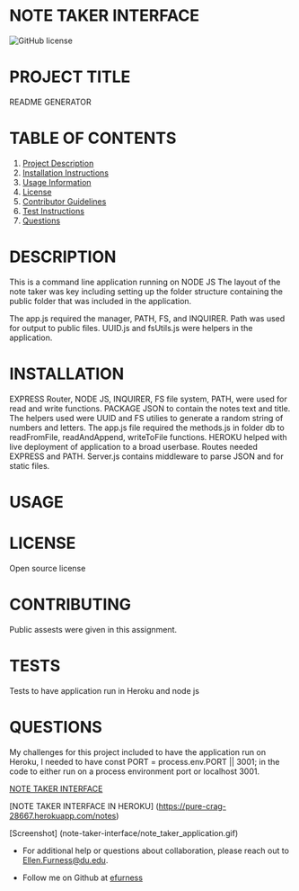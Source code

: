 # NOTE TAKER INTERFACE

![GitHub license](https://img.shields.io/badge/license-undefined-blue.svg)

# PROJECT TITLE 
README GENERATOR
# TABLE OF CONTENTS 

1. [Project Description](#project-description)
2. [Installation Instructions](#installation)
3. [Usage Information](#usage)
4. [License](#license)
5. [Contributor Guidelines](#contributors)
6. [Test Instructions](#tests)
7. [Questions](#questions)

# DESCRIPTION 

This is a command line application running on NODE JS  The layout of the note taker was key including setting up the folder structure containing the public folder that was included in the application. 

 The app.js required the manager, PATH, FS, and INQUIRER.  Path was used for output to public files. UUID.js and fsUtils.js were helpers in the application.

# INSTALLATION 

EXPRESS Router, NODE JS, INQUIRER, FS file system, PATH, were used for read and write functions.  PACKAGE JSON to contain the notes text and title. The helpers used were UUID and FS utilies to generate a random string of numbers and letters. The app.js file required the methods.js in folder db to readFromFile, readAndAppend, writeToFile functions.  HEROKU helped with live deployment of application to a broad userbase.  Routes needed EXPRESS and PATH.  Server.js contains middleware to parse JSON and for static files.

# USAGE 

 
# LICENSE 

Open source license

# CONTRIBUTING 

Public assests were given in this assignment.

# TESTS 

Tests to have application run in Heroku and node js

 
# QUESTIONS 

My challenges for this project included to have the application run on Heroku, I needed to have 
const PORT = process.env.PORT || 3001;
in the code to either run on a process environment port or localhost 3001.

[NOTE TAKER INTERFACE](https://github.com/efurness/note-taker-interface.git)

[NOTE TAKER INTERFACE IN HEROKU] (https://pure-crag-28667.herokuapp.com/notes)

[Screenshot] (note-taker-interface/note_taker_application.gif)


* For additional help or questions about collaboration, please reach out to Ellen.Furness@du.edu.

* Follow me on Github at [efurness](http://github.com/efurness)

